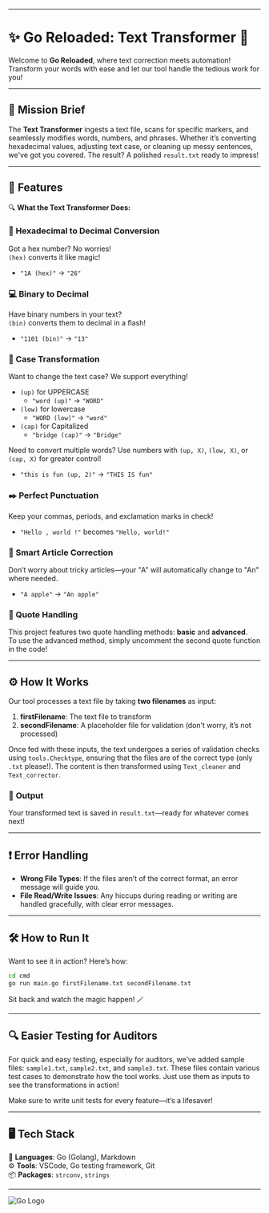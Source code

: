 

---

# ✨ **Go Reloaded: Text Transformer** 🚀

Welcome to **Go Reloaded**, where text correction meets automation! Transform your words with ease and let our tool handle the tedious work for you!

---

## 🎯 **Mission Brief**

The **Text Transformer** ingests a text file, scans for specific markers, and seamlessly modifies words, numbers, and phrases. Whether it’s converting hexadecimal values, adjusting text case, or cleaning up messy sentences, we've got you covered. The result? A polished `result.txt` ready to impress!

---

## 🌟 **Features**

🔍 **What the Text Transformer Does:**

### 🧮 Hexadecimal to Decimal Conversion
Got a hex number? No worries!  
`(hex)` converts it like magic!  
- `"1A (hex)"` → `"26"`

### 💻 Binary to Decimal
Have binary numbers in your text?  
`(bin)` converts them to decimal in a flash!  
- `"1101 (bin)"` → `"13"`

### 🎨 Case Transformation
Want to change the text case? We support everything!  
- `(up)` for UPPERCASE  
  - `"word (up)"` → `"WORD"`
- `(low)` for lowercase  
  - `"WORD (low)"` → `"word"`
- `(cap)` for Capitalized  
  - `"bridge (cap)"` → `"Bridge"`
  
Need to convert multiple words? Use numbers with `(up, X)`, `(low, X)`, or `(cap, X)` for greater control!  
- `"this is fun (up, 2)"` → `"THIS IS fun"`

### ✒️ Perfect Punctuation
Keep your commas, periods, and exclamation marks in check!  
- `"Hello , world !"` becomes `"Hello, world!"`

### 📝 Smart Article Correction
Don’t worry about tricky articles—your "A" will automatically change to "An" where needed.  
- `"A apple"` → `"An apple"`

### 📖 Quote Handling
This project features two quote handling methods: **basic** and **advanced**.  
To use the advanced method, simply uncomment the second quote function in the code!

---

## ⚙️ **How It Works**

Our tool processes a text file by taking **two filenames** as input:

1. **firstFilename**: The text file to transform  
2. **secondFilename**: A placeholder file for validation (don’t worry, it’s not processed)  

Once fed with these inputs, the text undergoes a series of validation checks using `tools.Checktype`, ensuring that the files are of the correct type (only `.txt` please!). The content is then transformed using `Text_cleaner` and `Text_corrector`.

### 💾 **Output**
Your transformed text is saved in `result.txt`—ready for whatever comes next!

---

## ❗ **Error Handling**

- **Wrong File Types**: If the files aren’t of the correct format, an error message will guide you.  
- **File Read/Write Issues**: Any hiccups during reading or writing are handled gracefully, with clear error messages.

---

## 🛠️ **How to Run It**

Want to see it in action? Here’s how:  

```bash
cd cmd
go run main.go firstFilename.txt secondFilename.txt
```

Sit back and watch the magic happen! 🪄

---

## 🔍 **Easier Testing for Auditors**

For quick and easy testing, especially for auditors, we’ve added sample files: `sample1.txt`, `sample2.txt`, and `sample3.txt`. These files contain various test cases to demonstrate how the tool works. Just use them as inputs to see the transformations in action!

Make sure to write unit tests for every feature—it’s a lifesaver!

---

## 🖥️ **Tech Stack**

🦄 **Languages**: Go (Golang), Markdown  
⚙️ **Tools**: VSCode, Go testing framework, Git  
📦 **Packages**: `strconv`, `strings`

---
![Go Logo](https://golang.org/lib/godoc/images/go-logo-blue.svg)


